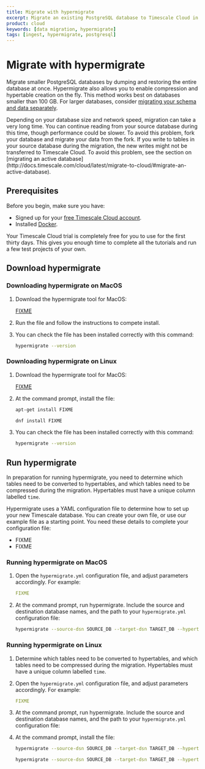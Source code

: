 ```yaml
---
title: Migrate with hypermigrate
excerpt: Migrate an existing PostgreSQL database to Timescale Cloud in a single step
product: cloud
keywords: [data migration, hypermigrate]
tags: [ingest, hypermigrate, postgresql]
---
```


# Migrate with hypermigrate

Migrate smaller PostgreSQL databases by dumping and restoring the entire
database at once. Hypermigrate also allows you to enable compression and
hypertable creation on the fly. This method works best on databases smaller than
100&nbsp;GB. For larger databases, consider
[migrating your schema and data separately][migrate-separately].

<highlight type="warning">
Depending on your database size and network speed, migration can take a very
long time. You can continue reading from your source database during this time,
though performance could be slower. To avoid this problem, fork your database
and migrate your data from the fork. If you write to tables in your source
database during the migration, the new writes might not be transferred to
Timescale Cloud. To avoid this problem, see the section on [migrating an active
database](http://docs.timescale.com/cloud/latest/migrate-to-cloud/#migrate-an-active-database).
</highlight>

## Prerequisites

Before you begin, make sure you have:

*   Signed up for your [free Timescale Cloud account][cloud-install].
*   Installed [Docker][docker-install].

<highlight type="cloud" header="Run all tutorials free" button="Try for free">
Your Timescale Cloud trial is completely free for you to use for the first
thirty days. This gives you enough time to complete all the tutorials and run
a few test projects of your own.
</highlight>

## Download hypermigrate

<Tabs label="Download hypermigrate">

<Tab title="MacOS">

<procedure>

### Downloading hypermigrate on MacOS

1.  Download the hypermigrate tool for MacOS:

    <tag type="download">[FIXME](https://timescale,com/FIXME)</tag>

1.  Run the file and follow the instructions to compete install.

1.  You can check the file has been installed correctly with this command:

    ```bash
    hypermigrate --version
    ```

</procedure>

</Tab>

<Tab title="Linux">

<procedure>

### Downloading hypermigrate on Linux

1.  Download the hypermigrate tool for MacOS:

    <tag type="download">[FIXME](https://timescale,com/FIXME)</tag>

1.  At the command prompt, install the file:

    <terminal>

    <tab label="Debian-based">

    ```bash
    apt-get install FIXME
    ```

    </tab>

    <tab label="Red Hat-based">

    ```bash
    dnf install FIXME
    ```

    </tab>

    </terminal>

1.  You can check the file has been installed correctly with this command:

    ```bash
    hypermigrate --version
    ```

</procedure>

</Tab>

</Tabs>

## Run hypermigrate

In preparation for running hypermigrate, you need to determine which tables need
to be converted to hypertables, and which tables need to be compressed during
the migration. Hypertables must have a unique column labelled `time`.

Hypermigrate uses a YAML configuration file to determine how to set up your new
Timescale database. You can create your own file, or use our example file as a
starting point. You need these details to complete your configuration file:

*   FIXME
*   FIXME

<Tabs label="Run hypermigrate">

<Tab title="MacOS">

<procedure>

### Running hypermigrate on MacOS

1.  Open the `hypermigrate.yml` configuration file, and adjust parameters
    accordingly. For example:

    ```yml
    FIXME
    ```

1.  At the command prompt, run hypermigrate. Include the source and destination
    database names, and the path to your `hypermigrate.yml` configuration file:

    ```bash
    hypermigrate --source-dsn SOURCE_DB --target-dsn TARGET_DB --hypertable
    ```

</procedure>

</Tab>

<Tab title="Linux">

<procedure>

### Running hypermigrate on Linux

1.  Determine which tables need to be converted to hypertables, and which tables
    need to be compressed during the migration. Hypertables must have a unique
    column labelled `time`.

1.  Open the `hypermigrate.yml` configuration file, and adjust parameters
    accordingly. For example:

    ```yml
    FIXME
    ```

1.  At the command prompt, run hypermigrate. Include the source and destination
    database names, and the path to your `hypermigrate.yml` configuration file:

1.  At the command prompt, install the file:

    <terminal>

    <tab label="Debian-based">

    ```bash
    hypermigrate --source-dsn SOURCE_DB --target-dsn TARGET_DB --hypertable
    ```

    </tab>

    <tab label="Red Hat-based">

    ```bash
    hypermigrate --source-dsn SOURCE_DB --target-dsn TARGET_DB --hypertable
    ```

    </tab>

    </terminal>

</procedure>

</Tab>

</Tabs>

[cloud-install]: /install/:currentVersion:/installation-cloud/
[docker-install]: https://docs.docker.com/get-docker/
[migrate-separately]: /cloud/:currentVersion:/migrate-to-cloud/schema-then-data/
